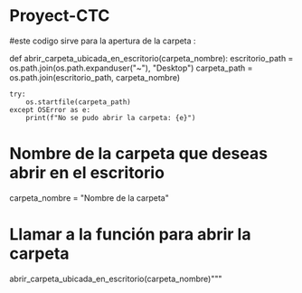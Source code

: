 # Proyect-CTC

#este codigo sirve para la apertura de la carpeta :

def abrir_carpeta_ubicada_en_escritorio(carpeta_nombre):
    escritorio_path = os.path.join(os.path.expanduser("~"), "Desktop")
    carpeta_path = os.path.join(escritorio_path, carpeta_nombre)
    
    try:
        os.startfile(carpeta_path)
    except OSError as e:
        print(f"No se pudo abrir la carpeta: {e}")

# Nombre de la carpeta que deseas abrir en el escritorio
carpeta_nombre = "Nombre de la carpeta"

# Llamar a la función para abrir la carpeta
abrir_carpeta_ubicada_en_escritorio(carpeta_nombre)"""


